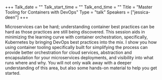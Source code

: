 +++
Talk_date = ""
Talk_start_time = ""
Talk_end_time = ""
Title = "Master Tooling for Containers with DevOps"
Type = "talk"
Speakers = ["jessica-deen"]
+++

Microservices can be hard; understanding container best practices can be hard as those practices are still being discovered. This session aids in minimizing the learning curve with container orchestration, specifically, Kubernetes by bringing DevOps best practices into the mix. I show you how using container tooling specifically built for simplifying the process can provide better orchestration for cloud services, abstraction and encapsulation for your microservices deployments, and visibility into what runs where and why. You will not only walk away with a deeper understanding of this area, but also some hands-on material to help you get started.